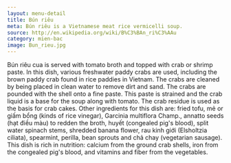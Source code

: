 ```yaml
---
layout: menu-detail
title: Bún riêu
meta: Bún riêu is a Vietnamese meat rice vermicelli soup.
source: http://en.wikipedia.org/wiki/B%C3%BAn_ri%C3%AAu
category: mien-bac
image: Bun_rieu.jpg
---
```


Bún riêu cua is served with tomato broth and topped with crab or shrimp paste. In this dish, various freshwater paddy crabs are used, including the brown paddy crab found in rice paddies in Vietnam. The crabs are cleaned by being placed in clean water to remove dirt and sand. The crabs are pounded with the shell onto a fine paste. This paste is strained and the crab liquid is a base for the soup along with tomato. The crab residue is used as the basis for crab cakes. Other ingredients for this dish are: fried tofu, mẻ or giấm bổng (kinds of rice vinegar), Garcinia multiflora Champ., annatto seeds (hạt điều màu) to redden the broth, huyết (congealed pig's blood), split water spinach stems, shredded banana flower, rau kinh giới (Elsholtzia ciliata), spearmint, perilla, bean sprouts and chả chay (vegetarian sausage). This dish is rich in nutrition: calcium from the ground crab shells, iron from the congealed pig's blood, and vitamins and fiber from the vegetables.
